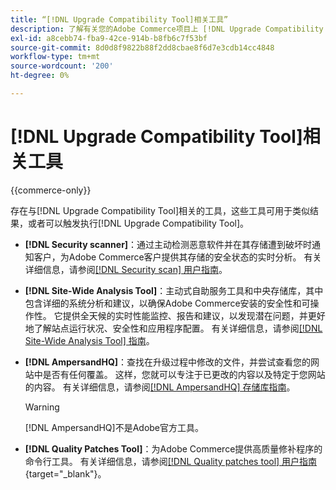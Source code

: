 ```yaml
---
title: “[!DNL Upgrade Compatibility Tool]相关工具”
description: 了解有关您的Adobe Commerce项目上 [!DNL Upgrade Compatibility Tool] 的相关工具的更多信息。
exl-id: a8cebb74-fba9-42ce-914b-b8fb6c7f53bf
source-git-commit: 8d0d8f9822b88f2dd8cbae8f6d7e3cdb14cc4848
workflow-type: tm+mt
source-wordcount: '200'
ht-degree: 0%

---
```


# [!DNL Upgrade Compatibility Tool]相关工具

{{commerce-only}}

存在与[!DNL Upgrade Compatibility Tool]相关的工具，这些工具可用于类似结果，或者可以触发执行[!DNL Upgrade Compatibility Tool]。

- **[!DNL Security scanner]**：通过主动检测恶意软件并在其存储遭到破坏时通知客户，为Adobe Commerce客户提供其存储的安全状态的实时分析。 有关详细信息，请参阅[[!DNL Security scan] 用户指南](https://docs.magento.com/user-guide/magento/security-scan.html)。

- **[!DNL Site-Wide Analysis Tool]**：主动式自助服务工具和中央存储库，其中包含详细的系统分析和建议，以确保Adobe Commerce安装的安全性和可操作性。 它提供全天候的实时性能监控、报告和建议，以发现潜在问题，并更好地了解站点运行状况、安全性和应用程序配置。 有关详细信息，请参阅[[!DNL Site-Wide Analysis Tool] 指南](../../tools/site-wide-analysis-tool/intro.md)。

- **[!DNL AmpersandHQ]**：查找在升级过程中修改的文件，并尝试查看您的网站中是否有任何覆盖。 这样，您就可以专注于已更改的内容以及特定于您网站的内容。 有关详细信息，请参阅[[!DNL AmpersandHQ] 存储库指南](https://github.com/AmpersandHQ)。

  >[!WARNING]
  >
  >[!DNL AmpersandHQ]不是Adobe官方工具。

- **[!DNL Quality Patches Tool]**：为Adobe Commerce提供高质量修补程序的命令行工具。 有关详细信息，请参阅[[!DNL Quality patches tool] 用户指南](https://experienceleague.adobe.com/tools/commerce-quality-patches/index.html){target="_blank"}。
